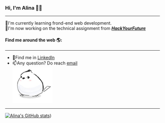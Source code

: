 ### Hi, I'm Alina 👋:woman: 
---
🌱I'm currently learning frond-end web development.  
🔭I'm now working on the technical assignment from [**_HackYourFuture_**](https://home.hackyourfuture.be/)
#### Find me around the web  🌎:
---
* 💼Find me in [LinkedIn](https://www.linkedin.com/in/tao-rao-802694219/)
* 📫Any question? Do reach <a href="mailto:raotao77@outlook.com">email</a>  
![A bird](https://raw.githubusercontent.com/alinaTaoRao/alinaTaoRao/master/bird01.jpg)
---
[![Alina's GitHub stats](https://github-readme-stats.vercel.app/api?username=alinataorao)](https://github.com/alinataorao/github-readme-stats))


















<!--
**AlinaTaoRao/AlinaTaoRao** is a ✨ _special_ ✨ repository because its `README.md` (this file) appears on your GitHub profile.

Here are some ideas to get you started:

- 🔭 I’m currently working on ...
- 🌱 I’m currently learning ...
- 👯 I’m looking to collaborate on ...
- 🤔 I’m looking for help with ...
- 💬 Ask me about ...
- 📫 How to reach me: ...
- 😄 Pronouns: ...
- ⚡ Fun fact: ...
-->

